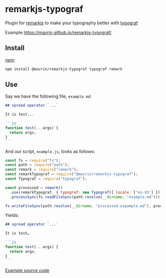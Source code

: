 # remarkjs-typograf

Plugin for [remarkjs](https://github.com/gnab/remark)  to make your typography better with [typograf](https://github.com/typograf/typograf)

Example https://mavrin.github.io/remarkjs-typograf/

## Install

[npm](https://docs.npmjs.com/cli/install):

```sh
npm install @mavrin/remarkjs-typograf typograf remark
```

## Use

Say we have the following file, `example.md`:

````markdown
## spread operator `...`

It is test...

```js
function test(...args) {
  return args;
}
```
````

And our script, `example.js`, looks as follows:

```js
const fs = require("fs");
const path = require("path");
const remark = require("remark");
const remarkTypograf = require("@mavrin/remarkjs-typograf");
const Typograf = require("typograf");

const processed = remark()
  .use(remarkTypograf, { typograf: new Typograf({ locale: ["en-US"] }) })
  .processSync(fs.readFileSync(path.resolve(__dirname, "example.md")));

fs.writeFileSync(path.resolve(__dirname, "processed-expample.md"), processed);
```

Yields:

````markdown
## spread operator `...`

It is test…

```js
function test(...args) {
  return args;
}
```
````

[Example source code](/examples/simple)
